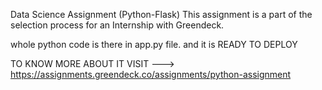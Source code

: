 Data Science Assignment (Python-Flask) 
This assignment is a part of the selection process for an Internship with Greendeck.

whole python code is there in app.py file.
and it is READY TO DEPLOY

TO KNOW MORE ABOUT IT  VISIT --->  https://assignments.greendeck.co/assignments/python-assignment
